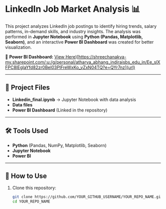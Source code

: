 # LinkedIn Job Market Analysis 📊

This project analyzes LinkedIn job postings to identify hiring trends, salary patterns, in-demand skills, and industry insights. The analysis was performed in **Jupyter Notebook** using **Python (Pandas, Matplotlib, Seaborn)**, and an interactive **Power BI Dashboard** was created for better visualization.

🔗 **Power BI Dashboard:** [View Here]([https://shreechanakya-my.sharepoint.com/:u:/g/personal/atharva_abhang_indiraisbs_edu_in/Ee_slXFPC8lEgIaYfd82zr0Bel03PlFreWxKo_vZxN04TQ?e=QYr7nz]))[https://shreechanakya-my.sharepoint.com/:u:/g/personal/atharva_abhang_indiraisbs_edu_in/Ee_slXFPC8lEgIaYfd82zr0Bel03PlFreWxKo_vZxN04TQ?e=QYr7nz](url)

---

## 📂 Project Files  
- **Linkedin_final.ipynb** → Jupyter Notebook with data analysis  
- **Data files** 
- **Power BI Dashboard** (Linked in the repository)  

---

## 🛠️ Tools Used  
- **Python** (Pandas, NumPy, Matplotlib, Seaborn)  
- **Jupyter Notebook**  
- **Power BI**  

---

## 🚀 How to Use  
1. Clone this repository:  
   ```bash
   git clone https://github.com/YOUR_GITHUB_USERNAME/YOUR_REPO_NAME.git
   cd YOUR_REPO_NAME
